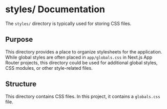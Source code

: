 # styles/ Documentation

The `styles/` directory is typically used for storing CSS files.

## Purpose

This directory provides a place to organize stylesheets for the application. While global styles are often placed in `app/globals.css` in Next.js App Router projects, this directory could be used for additional global styles, CSS modules, or other style-related files.

## Structure

This directory contains CSS files. In this project, it contains a `globals.css` file.
